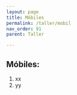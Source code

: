 ```yaml
---
layout: page
title: Móbiles
permalink: /taller/mobil
nav_order: 91
parent: Taller

---
```

Móbiles:
--- 

1.  xx
2.  yy

 

